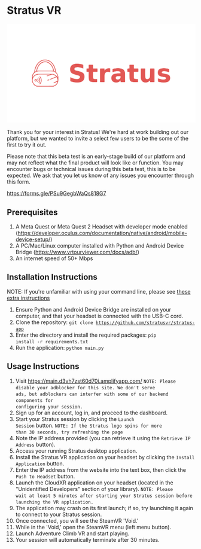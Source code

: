 # Stratus VR
![alt text](logo.png)

Thank you for your interest in Stratus! We're hard at work building out our platform, but we wanted to invite a select few users to be the some of the first to try it out. 

Please note that this beta test is an early-stage build of our platform and may not reflect what the final product will look like or function. You may encounter bugs or technical issues during this beta test, this is to be expected. We ask that you let us know of any issues you encounter through this form. 

https://forms.gle/PSu9GegbWaQs818G7

## Prerequisites
1. A Meta Quest or Meta Quest 2 Headset with developer mode enabled (https://developer.oculus.com/documentation/native/android/mobile-device-setup/)
2. A PC/Mac/Linux computer installed with Python and Android Device Bridge (https://www.vrtourviewer.com/docs/adb/)
3. An internet speed of 50+ Mbps

## Installation Instructions
NOTE: If you're unfamiliar with using your command line, please see [these extra instructions](extra-instructions.md)

1. Ensure Python and Android Device Bridge are installed on your computer, and that your headset is connected with the USB-C cord.
2. Clone the repository: <code>git clone https://github.com/stratusvr/stratus-app</code>
3. Enter the directory and install the required packages: <code>pip install -r requirements.txt</code>
4. Run the application: <code>python main.py</code>

## Usage Instructions
1. Visit https://main.d3vh7zst60d70i.amplifyapp.com/ <code>NOTE: Please disable your adblocker for this site. We don't serve ads, but adblockers can interfer with some of our backend components for configuring your session.</code>
2. Sign up for an account, log in, and proceed to the dashboard.
3. Start your Stratus session by clicking the <code>Launch Session</code> button. <code>NOTE: If the Stratus logo spins for more than 30 seconds, try refreshing the page</code>
4. Note the IP address provided (you can retrieve it using the <code>Retrieve IP Address</code> button).
5. Access your running Stratus desktop application.
6. Install the Stratus VR application on your headset by clicking the <code>Install Application</code> button.
7. Enter the IP address from the website into the text box, then click the <code>Push to Headset</code> button.
8. Launch the CloudXR application on your headset (located in the "Unidentified Developers" section of your library). <code>NOTE: Please wait at least 5 minutes after starting your Stratus session before launching the VR application.</code>
9. The application may crash on its first launch; if so, try launching it again to connect to your Stratus session.
10. Once connected, you will see the SteamVR 'Void.'
11. While in the 'Void,' open the SteamVR menu (left menu button).
12. Launch Adventure Climb VR and start playing.
13. Your session will automatically terminate after 30 minutes.
